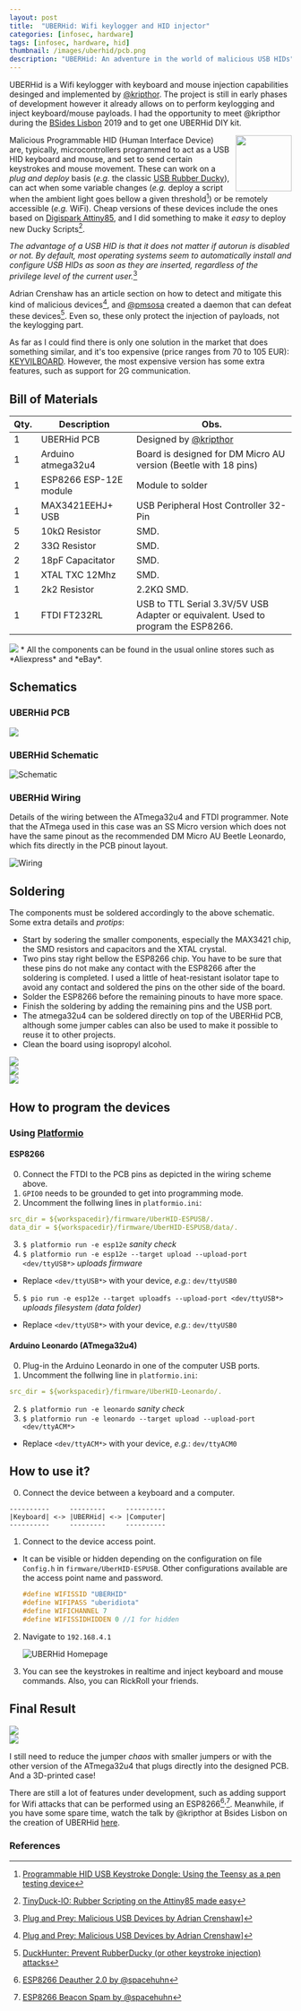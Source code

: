 ```yaml
---
layout: post
title:  "UBERHid: Wifi keylogger and HID injector"
categories: [infosec, hardware]
tags: [infosec, hardware, hid]
thumbnail: /images/uberhid/pcb.png
description: "UBERHid: An adventure in the world of malicious USB HIDs"
---
```


UBERHid is a Wifi keylogger with keyboard and mouse injection capabilities desinged and implemented by [@kripthor](https://twitter.com/kripthor). The project is still in early phases of development however it already allows on to perform keylogging and inject keyboard/mouse payloads. I had the opportunity to meet @kripthor during the [BSides Lisbon](https://bsideslisbon.org/) 2019 and to get one UBERHid DIY kit. 

<!--more-->

<img src="/images/uberhid/logo-small.png" style="width:100px; padding-left:8px" align="right">

Malicious Programmable HID (Human Interface Device) are, typically, microcontrollers programmed to act as a USB HID keyboard and mouse, and set to send certain keystrokes and mouse movement. These can work on a _plug and deploy_ basis (_e.g._ the classic [USB Rubber Ducky](https://shop.hak5.org/products/usb-rubber-ducky-deluxe)), can act when some variable changes (_e.g._ deploy a script when the ambient light goes bellow a given threshold[^5]) or be remotely accessible (_e.g._ WiFi). Cheap versions of these devices include the ones based on [Digispark Attiny85](https://hackaday.com/2018/09/17/diy-rubber-ducky-is-as-cheap-as-its-namesake/), and I did something to make it *easy* to deploy new Ducky Scripts[^6].

_The advantage of a USB HID is that it does not matter if autorun is disabled or not. By default, most operating systems seem to automatically install and configure USB HIDs as soon as they are inserted, regardless of the privilege level of the current user._[^1]

Adrian Crenshaw has an article section on how to detect and mitigate this kind of malicious devices[^1], and [@pmsosa](https://github.com/pmsosa) created a daemon that can defeat these devices[^4]. Even so, these only protect the injection of payloads, not the keylogging part.

As far as I could find there is only one solution in the market that does something similar, and it's too expensive (price ranges from 70 to 105 EUR): [KEYVILBOARD](https://keyvilboard.nl/en/). However, the most expensive version has some extra features, such as support for 2G communication.

## Bill of Materials

| Qty. | Description | Obs. |
|------|------------------------|-----------------------------------------------------------------|
| 1 | UBERHid PCB | Designed by [@kripthor](https://github.com/kripthor/UberHid/) |
| 1 | Arduino atmega32u4 | Board is designed for DM Micro AU version (Beetle with 18 pins) |
| 1 | ESP8266 ESP-12E module | Module to solder |
| 1 | MAX3421EEHJ+ USB | USB Peripheral Host Controller 32-Pin |
| 5 | 10kΩ Resistor | SMD. |
| 2 | 33Ω Resistor | SMD. |
| 2 | 18pF Capacitator | SMD. |
| 1 | XTAL TXC 12Mhz | SMD. |
| 1 | 2k2 Resistor | 2.2KΩ SMD. |
| 1 | FTDI FT232RL | USB to TTL Serial 3.3V/5V USB Adapter or equivalent. Used to program the ESP8266. |

<img src="/images/uberhid/parts.jpg" style="max-width:400px;">
* All the components can be found in the usual online stores such as *Aliexpress* and *eBay*.

## Schematics

### UBERHid PCB

<img src="/images/uberhid/pcb.png" style="max-width:400px;">

### UBERHid Schematic

![Schematic](/images/uberhid/uberhid-schematic.png)

### UBERHid Wiring 

Details of the wiring between the ATmega32u4 and FTDI programmer. Note that the ATmega used in this case was an SS Micro version which does not have the same pinout as the recommended DM Micro AU Beetle Leonardo, which fits directly in the PCB pinout layout.

![Wiring](/images/uberhid/wiring.png)

## Soldering

The components must be soldered accordingly to the above schematic. Some extra details and _protips_:

- Start by sodering the smaller components, especially the MAX3421 chip, the SMD resistors and capacitors and the XTAL crystal.
- Two pins stay right bellow the ESP8266 chip. You have to be sure that these pins do not make any contact with the ESP8266 after the soldering is completed. I used a little of heat-resistant isolator tape to avoid any contact and soldered the pins on the other side of the board.
- Solder the ESP8266 before the remaining pinouts to have more space. 
- Finish the soldering by adding the remaining pins and the USB port.
- The atmega32u4 can be soldered directly on top of the UBERHid PCB, although some jumper cables can also be used to make it possible to reuse it to other projects.
- Clean the board using isopropyl alcohol.

<div class="imgsdiv">
    <div class="row">
        <div class="column">
            <img src="/images/uberhid/front.jpg">
        </div>
        <div class="column">
            <img src="/images/uberhid/back.jpg">
        </div>
        <div class="column">
            <img src="/images/uberhid/devices.jpg">
        </div>
    </div>
</div>


## How to program the devices

### Using [Platformio](https://platformio.org/)

#### ESP8266

0. Connect the FTDI to the PCB pins as depicted in the wiring scheme above.
1. ```GPIO0``` needs to be grounded to get into programming mode.
2. Uncomment the follwing lines in ```platformio.ini```:
```yaml
src_dir = ${workspacedir}/firmware/UberHID-ESPUSB/.
data_dir = ${workspacedir}/firmware/UberHID-ESPUSB/data/.
```
3. ```$ platformio run -e esp12e``` _sanity check_
4. ```$ platformio run -e esp12e --target upload --upload-port <dev/ttyUSB*>``` _uploads firmware_
 - Replace ```<dev/ttyUSB*>``` with your device, _e.g._: ```dev/ttyUSB0```
5. ```$ pio run -e esp12e --target uploadfs --upload-port <dev/ttyUSB*>``` _uploads filesystem (data folder)_
 - Replace ```<dev/ttyUSB*>``` with your device, _e.g._: ```dev/ttyUSB0```

#### Arduino Leonardo (ATmega32u4)

0. Plug-in the Arduino Leonardo in one of the computer USB ports.
1. Uncomment the follwing line in ```platformio.ini```:
```yaml
src_dir = ${workspacedir}/firmware/UberHID-Leonardo/.
```
2. ```$ platformio run -e leonardo``` _sanity check_
3. ```$ platformio run -e leonardo --target upload --upload-port <dev/ttyACM*>```
 - Replace ```<dev/ttyACM*>``` with your device, _e.g._: ```dev/ttyACM0```


## How to use it?

0. Connect the device between a keyboard and a computer. 
 ```
 ----------     ---------     ----------
 |Keyboard| <-> |UBERHid| <-> |Computer|
 ----------     ---------     ----------
 ```
1. Connect to the device access point.
 - It can be visible or hidden depending on the configuration on file ```Config.h``` in ```firmware/UberHID-ESPUSB```. Other configurations available are the access point name and password.

    ```c
    #define WIFISSID "UBERHID"
    #define WIFIPASS "uberidiota"
    #define WIFICHANNEL 7
    #define WIFISSIDHIDDEN 0 //1 for hidden
    ``` 
2. Navigate to ```192.168.4.1```

    ![UBERHid Homepage](/images/uberhid/page-full.png)

3. You can see the keystrokes in realtime and inject keyboard and mouse commands. Also, you can RickRoll your friends.

## Final Result

<div class="imgsdiv">
    <div class="row">
        <div class="column">
            <img src="/images/uberhid/wiring.jpg">
        </div>
        <div class="column">
            <img src="/images/uberhid/voltage.jpg">
        </div>
    </div>
</div>

I still need to reduce the jumper _chaos_ with smaller jumpers or with the other version of the ATmega32u4 that plugs directly into the designed PCB. And a 3D-printed case!

There are still a lot of features under development, such as adding support for Wifi attacks that can be performed using an ESP8266[^2]<sup>,</sup>[^3]. Meanwhile, if you have some spare time, watch the talk by @kripthor at Bsides Lisbon on the creation of UBERHid [here](https://www.youtube.com/watch?v=YB7gelDgJL8).

### References

[^1]: [Plug and Prey: Malicious USB Devices by Adrian Crenshaw](http://www.irongeek.com/i.php?page=security/plug-and-prey-malicious-usb-devices)]
[^2]: [ESP8266 Deauther 2.0 by @spacehuhn](https://github.com/spacehuhn/esp8266_deauther)
[^3]: [ESP8266 Beacon Spam by @spacehuhn](https://github.com/spacehuhn/esp8266_beaconSpam)
[^4]: [DuckHunter: Prevent RubberDucky (or other keystroke injection) attacks](https://github.com/pmsosa/duckhunt)
[^5]: [Programmable HID USB Keystroke Dongle: Using the Teensy as a pen testing device](http://www.irongeek.com/i.php?page=security/programmable-hid-usb-keystroke-dongle)
[^6]: [TinyDuck-IO: Rubber Scripting on the Attiny85 made easy](https://github.com/jpdias/tinyduck-io)